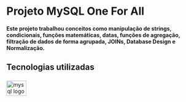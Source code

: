 <h1 align="left">Projeto MySQL One For All</h1>



<h4 align="left">Este projeto trabalhou conceitos como manipulação de strings, condicionais, funções matemáticas, datas, funções de agregação, filtração de dados de forma agrupada, JOINs, Database Design e Normalização.</h4>

###

<h2 align="left">Tecnologias utilizadas</h2>

###

<div align="left">
  <img src="https://cdn.jsdelivr.net/gh/devicons/devicon/icons/mysql/mysql-original.svg" height="40" width="52" alt="mysql logo"  />
</div>

###
